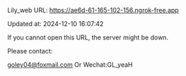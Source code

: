 Lily_web URL: https://ae6d-61-165-102-156.ngrok-free.app

Updated at: 2024-12-10 16:07:42

If you cannot open this URL, the server might be down.

Please contact: 

goley04@foxmail.com Or Wechat:GL_yeaH